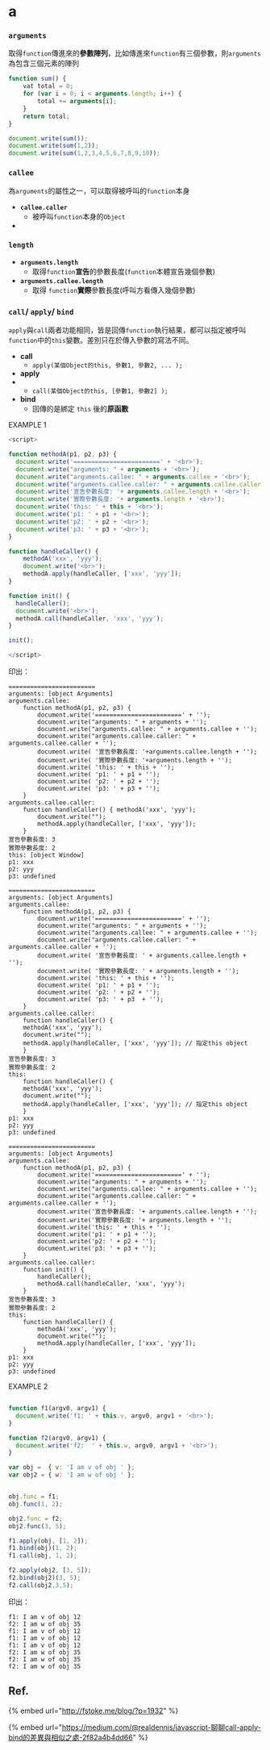 # a

### **`arguments`**

取得`function`傳進來的**參數陣列**，比如傳進來`function`有三個參數，則`arguments`為包含三個元素的陣列

```javascript
function sum() {
    vat total = 0;
    for (var i = 0; i < arguments.length; i++) {
        total += arguments[i];
    }
    return total;
}

document.write(sum());
document.write(sum(1,2));
document.write(sum(1,2,3,4,5,6,7,8,9,10));
```

### **`callee`**

為`arguments`的屬性之一，可以取得被呼叫的`function`本身

* **`callee.caller`**
  * 被呼叫`function`本身的`Object`
* 
### `length`

* **`arguments.length`**
  * 取得`function`**宣告**的參數長度\(`function`本體宣告幾個參數\)
* **`arguments.callee.length`**
  * 取得 `function`**實際**參數長度\(呼叫方看傳入幾個參數\)

### `call`/ `apply`/ `bind`

`apply`與`call`兩者功能相同，皆是回傳`function`執行結果，都可以指定被呼叫`function`中的`this`變數。差別只在於傳入參數的寫法不同。

* **call**
  * `apply(某個Object的this, 參數1, 參數2, ... );` 
* **apply**
* * `call(某個Object的this, [參數1, 參數2] );`
* **bind**
  * 回傳的是綁定 `this` 後的**原函數**



EXAMPLE 1

```javascript
<script>

function methodA(p1, p2, p3) {
  document.write('========================' + '<br>');
  document.write("arguments: " + arguments + '<br>');
  document.write("arguments.callee: " + arguments.callee + '<br>');
  document.write("arguments.callee.caller: " + arguments.callee.caller + '<br>');
  document.write('宣告參數長度: '+ arguments.callee.length + '<br>');
  document.write('實際參數長度: '+ arguments.length + '<br>');
  document.write('this: ' + this + '<br>');
  document.write('p1: ' + p1 + '<br>');
  document.write('p2: ' + p2 + '<br>');
  document.write('p3: ' + p3 + '<br>');
}

function handleCaller() {
	methodA('xxx', 'yyy');
    document.write('<br>');
	methodA.apply(handleCaller, ['xxx', 'yyy']);
}

function init() {
  handleCaller();
  document.write('<br>');
  methodA.call(handleCaller, 'xxx', 'yyy');
}

init();

</script>
```

印出：

```text
========================
arguments: [object Arguments]
arguments.callee: 
	function methodA(p1, p2, p3) { 
		document.write('========================' + ''); 
		document.write("arguments: " + arguments + ''); 
		document.write("arguments.callee: " + arguments.callee + ''); 
		document.write("arguments.callee.caller: " + arguments.callee.caller + ''); 
		document.write( '宣告參數長度: '+arguments.callee.length + ''); 
		document.write( '實際參數長度: '+arguments.length + ''); 
		document.write( 'this: ' + this + ''); 
		document.write( 'p1: ' + p1 + ''); 
		document.write( 'p2: ' + p2 + ''); 
		document.write( 'p3: ' + p3 + ''); 
	}
arguments.callee.caller: 
	function handleCaller() { methodA('xxx', 'yyy'); 
		document.write(""); 
		methodA.apply(handleCaller,	['xxx', 'yyy']);
	}
宣告參數長度: 3
實際參數長度: 2
this: [object Window]
p1: xxx
p2: yyy
p3: undefined

========================
arguments: [object Arguments]
arguments.callee: 
	function methodA(p1, p2, p3) {
		document.write('========================' + ''); 
		document.write("arguments: " + arguments + '');
		document.write("arguments.callee: " + arguments.callee + ''); 
		document.write("arguments.callee.caller: " + arguments.callee.caller + '');
		document.write( '宣告參數長度: ' + arguments.callee.length + '');
		document.write( '實際參數長度: ' + arguments.length + ''); 
		document.write( 'this: ' + this + ''); 
		document.write( 'p1: ' + p1 + ''); 
		document.write( 'p2: ' + p2 + ''); 
		document.write( 'p3: ' + p3  + ''); 
	}
arguments.callee.caller: 
	function handleCaller() { 
	methodA('xxx', 'yyy'); 
	document.write(""); 
	methodA.apply(handleCaller, ['xxx', 'yyy']); // 指定this object 
	}
宣告參數長度: 3
實際參數長度: 2
this: 
	function handleCaller() { 
	methodA('xxx', 'yyy'); 
	document.write(""); 
	methodA.apply(handleCaller, ['xxx', 'yyy']); // 指定this object 
	}
p1: xxx
p2: yyy
p3: undefined

========================
arguments: [object Arguments]
arguments.callee: 
	function methodA(p1, p2, p3) {
		document.write('========================' + '');
		document.write("arguments: " + arguments + ''); 
		document.write("arguments.callee: " + arguments.callee + ''); 
		document.write("arguments.callee.caller: " + arguments.callee.caller + ''); 
		document.write('宣告參數長度: '+ arguments.callee.length + ''); 
		document.write('實際參數長度: '+ arguments.length + ''); 
		document.write('this: ' + this + ''); 
		document.write('p1: ' + p1 + ''); 
		document.write('p2: ' + p2 + ''); 
		document.write('p3: ' + p3 + ''); 
	}
arguments.callee.caller: 
	function init() { 
		handleCaller(); 
		methodA.call(handleCaller, 'xxx', 'yyy'); 
	}
宣告參數長度: 3
實際參數長度: 2
this: 
	function handleCaller() { 
		methodA('xxx', 'yyy'); 
		document.write(""); 
		methodA.apply(handleCaller, ['xxx', 'yyy']); 
	}
p1: xxx
p2: yyy
p3: undefined
```

EXAMPLE 2

```javascript

function f1(argv0, argv1) {
  document.write('f1: ' + this.v, argv0, argv1 + '<br>');
}

function f2(argv0, argv1) {
  document.write('f2:  ' + this.w, argv0, argv1 + '<br>');
}

var obj =  { v: 'I am v of obj ' };
var obj2 = { w: 'I am w of obj ' };


obj.func = f1;
obj.func(1, 2);

obj2.func = f2;
obj2.func(3, 5);

f1.apply(obj, [1, 2]);
f1.bind(obj)(1, 2);
f1.call(obj, 1, 2);

f2.apply(obj2, [3, 5]);
f2.bind(obj2)(3, 5);
f2.call(obj2,3,5);

```

印出：

```text
f1: I am v of obj 12
f2: I am w of obj 35
f1: I am v of obj 12
f1: I am v of obj 12
f1: I am v of obj 12
f2: I am w of obj 35
f2: I am w of obj 35
f2: I am w of obj 35
```

## Ref.

{% embed url="http://fstoke.me/blog/?p=1932" %}

{% embed url="https://medium.com/@realdennis/javascript-聊聊call-apply-bind的差異與相似之處-2f82a4b4dd66" %}



